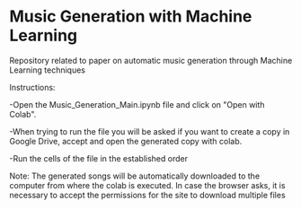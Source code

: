 # Music Generation with Machine Learning
Repository related to paper on automatic music generation through Machine Learning techniques



Instructions:

-Open the Music_Generation_Main.ipynb file and click on "Open with Colab".

-When trying to run the file you will be asked if you want to create a copy in Google Drive, accept and open the generated copy with colab.

-Run the cells of the file in the established order


Note: The generated songs will be automatically downloaded to the computer from where the colab is executed. In case the browser asks, it is necessary to accept the permissions for the site to download multiple files
